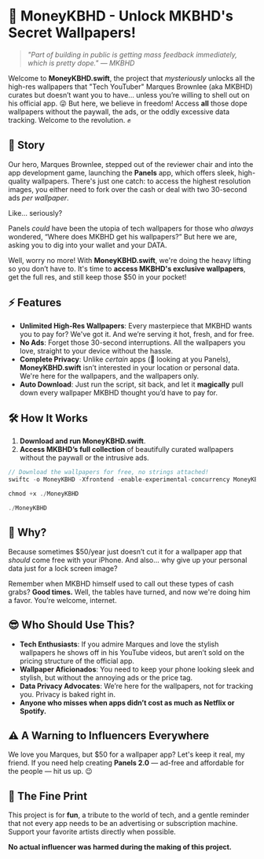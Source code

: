 # 💸 MoneyKBHD - Unlock MKBHD's Secret Wallpapers!

> _"Part of building in public is getting mass feedback immediately, which is pretty dope." — MKBHD_

Welcome to **MoneyKBHD.swift**, the project that *mysteriously* unlocks all the high-res wallpapers that "Tech YouTuber" Marques Brownlee (aka MKBHD) curates but doesn’t want you to have... unless you’re willing to shell out on his official app. 😜 But here, we believe in freedom! Access **all** those dope wallpapers without the paywall, the ads, or the oddly excessive data tracking. Welcome to the revolution. ✊

## 📖 Story

Our hero, Marques Brownlee, stepped out of the reviewer chair and into the app development game, launching the **Panels** app, which offers sleek, high-quality wallpapers. There's just one catch: to access the highest resolution images, you either need to fork over the cash or deal with two 30-second ads *per wallpaper*.

Like... seriously?

Panels *could* have been the utopia of tech wallpapers for those who *always* wondered, “Where does MKBHD get his wallpapers?” But here we are, asking you to dig into your wallet and your DATA.

Well, worry no more! With **MoneyKBHD.swift**, we're doing the heavy lifting so you don’t have to. It's time to **access MKBHD's exclusive wallpapers**, get the full res, and still keep those $50 in your pocket! 

## ⚡ Features

- **Unlimited High-Res Wallpapers**: Every masterpiece that MKBHD wants you to pay for? We've got it. And we’re serving it hot, fresh, and for free.
- **No Ads**: Forget those 30-second interruptions. All the wallpapers you love, straight to your device without the hassle.
- **Complete Privacy**: Unlike *certain* apps (👀 looking at you Panels), **MoneyKBHD.swift** isn’t interested in your location or personal data. We're here for the wallpapers, and the wallpapers only.
- **Auto Download**: Just run the script, sit back, and let it **magically** pull down every wallpaper MKBHD thought you’d have to pay for.

## 🛠️ How It Works

1. **Download and run MoneyKBHD.swift**.
2. **Access MKBHD’s full collection** of beautifully curated wallpapers without the paywall or the intrusive ads.

```swift
// Download the wallpapers for free, no strings attached!
swiftc -o MoneyKBHD -Xfrontend -enable-experimental-concurrency MoneyKBHD.swift

chmod +x ./MoneyKBHD

./MoneyKBHD
```

## 🎉 Why?

Because sometimes $50/year just doesn’t cut it for a wallpaper app that *should* come free with your iPhone. And also... why give up your personal data just for a lock screen image? 

Remember when MKBHD himself used to call out these types of cash grabs? **Good times.** Well, the tables have turned, and now we're doing him a favor. You’re welcome, internet.

## 😎 Who Should Use This?

- **Tech Enthusiasts**: If you admire Marques and love the stylish wallpapers he shows off in his YouTube videos, but aren’t sold on the pricing structure of the official app.
- **Wallpaper Aficionados**: You need to keep your phone looking sleek and stylish, but without the annoying ads or the price tag.
- **Data Privacy Advocates**: We’re here for the wallpapers, not for tracking you. Privacy is baked right in.
- **Anyone who misses when apps didn’t cost as much as Netflix or Spotify.**

## ⚠️ A Warning to Influencers Everywhere

We love you Marques, but $50 for a wallpaper app? Let's keep it real, my friend. If you need help creating **Panels 2.0** — ad-free and affordable for the people — hit us up. 😉

## 💬 The Fine Print

This project is for **fun**, a tribute to the world of tech, and a gentle reminder that not every app needs to be an advertising or subscription machine. Support your favorite artists directly when possible. 

**No actual influencer was harmed during the making of this project.**
